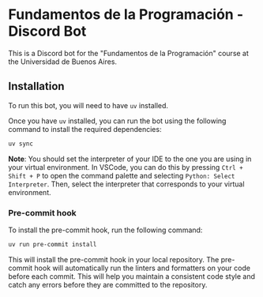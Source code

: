# Fundamentos de la Programación - Discord Bot

This is a Discord bot for the "Fundamentos de la Programación" course at the Universidad de Buenos Aires.

## Installation

To run this bot, you will need to have `uv` installed.

Once you have `uv` installed, you can run the bot using the following command to install the required dependencies:

```bash
uv sync
```

**Note**: You should set the interpreter of your IDE to the one you are using in your virtual environment. In VSCode, you can do this by pressing `Ctrl + Shift + P` to open the command palette and selecting `Python: Select Interpreter`. Then, select the interpreter that corresponds to your virtual environment.

### Pre-commit hook

To install the pre-commit hook, run the following command:

```bash
uv run pre-commit install
```

This will install the pre-commit hook in your local repository. The pre-commit hook will automatically run the linters and formatters on your code before each commit. This will help you maintain a consistent code style and catch any errors before they are committed to the repository.
